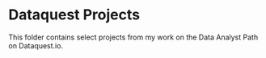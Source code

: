 # Dataquest Projects

This folder contains select projects from my work on the Data Analyst Path on Dataquest.io. 